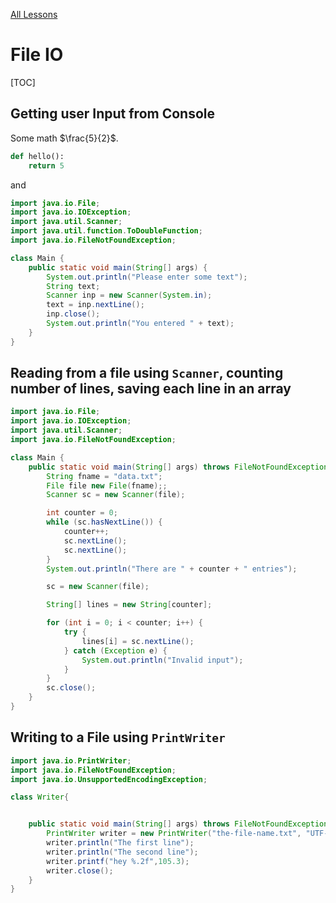 [All Lessons](https://zsiegel92.github.io/java_tutorial)

# File IO

[TOC]

## Getting user Input from Console

Some math $\frac{5}{2}$.

```python
def hello():
	return 5
```

and

```java
import java.io.File;
import java.io.IOException;
import java.util.Scanner;
import java.util.function.ToDoubleFunction;
import java.io.FileNotFoundException;

class Main {
    public static void main(String[] args) {
        System.out.println("Please enter some text");
        String text;
        Scanner inp = new Scanner(System.in);
        text = inp.nextLine();
        inp.close();
        System.out.println("You entered " + text);
    }
}
```

## Reading from a file using `Scanner`, counting number of lines, saving each line in an array

```java
import java.io.File;
import java.io.IOException;
import java.util.Scanner;
import java.io.FileNotFoundException;

class Main {
    public static void main(String[] args) throws FileNotFoundException {
        String fname = "data.txt";
        File file new File(fname);;
        Scanner sc = new Scanner(file);

        int counter = 0;
        while (sc.hasNextLine()) {
            counter++;
            sc.nextLine();
            sc.nextLine();
        }
        System.out.println("There are " + counter + " entries");

        sc = new Scanner(file);

        String[] lines = new String[counter];

        for (int i = 0; i < counter; i++) {
            try {
                lines[i] = sc.nextLine();
            } catch (Exception e) {
                System.out.println("Invalid input");
            }
        }
        sc.close();
    }
}
```

## Writing to a File using `PrintWriter`

```java
import java.io.PrintWriter;
import java.io.FileNotFoundException;
import java.io.UnsupportedEncodingException;

class Writer{


	public static void main(String[] args) throws FileNotFoundException,UnsupportedEncodingException{
		PrintWriter writer = new PrintWriter("the-file-name.txt", "UTF-8");
		writer.println("The first line");
		writer.println("The second line");
		writer.printf("hey %.2f",105.3);
		writer.close();
	}
}
```
